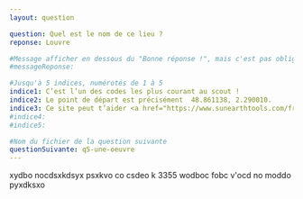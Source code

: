 ```yaml
---
layout: question

question: Quel est le nom de ce lieu ?
reponse: Louvre

#Message afficher en dessous du "Bonne réponse !", mais c'est pas obligatoires
#messageReponse:

#Jusqu'à 5 indices, numérotés de 1 à 5
indice1: C’est l’un des codes les plus courant au scout !
indice2: Le point de départ est précisément  48.861138, 2.290010.
indice3: Ce site peut t’aider <a href="https://www.sunearthtools.com/fr/tools/distance.php" target="new">https://www.sunearthtools.com/fr/tools/distance.php</a>.
#indice4: 
#indice5:

#Nom du fichier de la question suivante
questionSuivante: q5-une-oeuvre
---
```


xydbo nocdsxkdsyx psxkvo co csdeo k 3355 wodboc fobc v'ocd no moddo pyxdksxo
